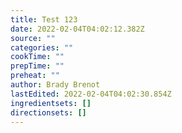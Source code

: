 ```yaml
---
title: Test 123
date: 2022-02-04T04:02:12.382Z
source: ""
categories: ""
cookTime: ""
prepTime: ""
preheat: ""
author: Brady Brenot
lastEdited: 2022-02-04T04:02:30.854Z
ingredientsets: []
directionsets: []
---
```

